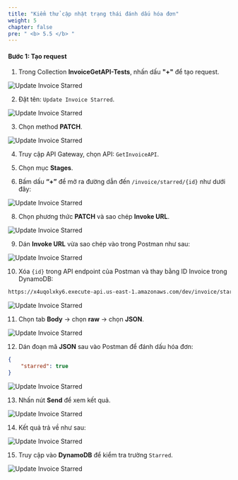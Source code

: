 ```yaml
---
title: "Kiểm thử cập nhật trạng thái đánh dấu hóa đơn"
weight: 5
chapter: false
pre: " <b> 5.5 </b> "
---
```


#### Bước 1: Tạo request

1. Trong Collection **InvoiceGetAPI-Tests**, nhấn dấu **"+"** để tạo request.

![Update Invoice Starred](/images/5/5.5/Screenshot_1.png)

2. Đặt tên: `Update Invoice Starred`.

![Update Invoice Starred](/images/5/5.5/Screenshot_2.png)

3. Chọn method **PATCH**.

![Update Invoice Starred](/images/5/5.5/Screenshot_3.png)

4. Truy cập API Gateway, chọn API: `GetInvoiceAPI`.

5. Chọn mục **Stages**.

6. Bấm dấu **“+”** để mở ra đường dẫn đến `/invoice/starred/{id}` như dưới đây:

![Update Invoice Starred](/images/5/5.5/Screenshot_4.png)

8. Chọn phương thức **PATCH** và sao chép **Invoke URL**.

![Update Invoice Starred](/images/5/5.5/Screenshot_5.png)

9. Dán **Invoke URL** vừa sao chép vào trong Postman như sau:

![Update Invoice Starred](/images/5/5.5/Screenshot_6.png)

10. Xóa `{id}` trong API endpoint của Postman và thay bằng ID Invoice trong DynamoDB:

```bash
https://x4uqolxky6.execute-api.us-east-1.amazonaws.com/dev/invoice/starred/<InvoiceId_trong_DynamoDB>
```

![Update Invoice Starred](/images/5/5.5/Screenshot_7.png)

11. Chọn tab **Body** → chọn **raw** → chọn **JSON**.

![Update Invoice Starred](/images/5/5.5/Screenshot_8.png)

12. Dán đoạn mã **JSON** sau vào Postman để đánh dấu hóa đơn:

```json
{
    "starred": true
}
```

![Update Invoice Starred](/images/5/5.5/Screenshot_9.png)

13. Nhấn nút **Send** để xem kết quả.

![Update Invoice Starred](/images/5/5.5/Screenshot_10.png)

14. Kết quả trả về như sau:

![Update Invoice Starred](/images/5/5.5/Screenshot_11.png)

15. Truy cập vào **DynamoDB** để kiểm tra trường `Starred`.

![Update Invoice Starred](/images/5/5.5/Screenshot_12.png)
